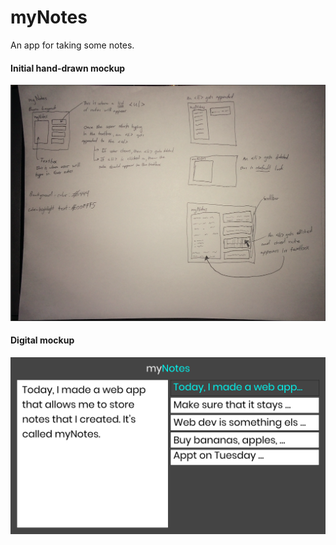 # myNotes
An app for taking some notes.

#### Initial hand-drawn mockup
![Alt text](mockups/myNotes_initial_mockup.JPG?raw=true "Initial Mockup")

#### Digital mockup
![Alt text](mockups/myNotes_digital_mockup.JPG?raw=true "Initial Mockup")

